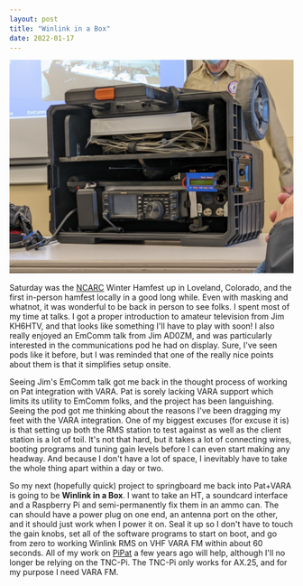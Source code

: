 ```yaml
---
layout: post
title: "Winlink in a Box"
date: 2022-01-17
---
```


![ARES Pod](/assets/2022-01-15-ARES-pod.jpg)

Saturday was the [NCARC](http://ncarc.net/) Winter Hamfest up in Loveland, Colorado, and the first
in-person hamfest locally in a good long while. Even with masking and whatnot, it was wonderful to
be back in person to see folks. I spent most of my time at talks. I got a proper introduction to
amateur television from Jim KH6HTV, and that looks like something I'll have to play with soon! I
also really enjoyed an EmComm talk from Jim AD0ZM, and was particularly interested in the
communications pod he had on display. Sure, I've seen pods like it before, but I was reminded that
one of the really nice points about them is that it simplifies setup onsite.

Seeing Jim's EmComm talk got me back in the thought process of working on Pat integration with VARA.
Pat is sorely lacking VARA support which limits its utility to EmComm folks, and the project has
been languishing. Seeing the pod got me thinking about the reasons I've been dragging my feet with
the VARA integration. One of my biggest excuses (for excuse it is) is that setting up both the RMS
station to test against as well as the client station is a lot of toil. It's not that hard, but it
takes a lot of connecting wires, booting programs and tuning gain levels before I can even start
making any headway. And because I don't have a lot of space, I inevitably have to take the whole
thing apart within a day or two.

So my next (hopefully quick) project to springboard me back into Pat+VARA is going to be **Winlink
in a Box**. I want to take an HT, a soundcard interface and a Raspberry Pi and semi-permanently fix
them in an ammo can. The can should have a power plug on one end, an antenna port on the other, and
it should just work when I power it on. Seal it up so I don't have to touch the gain knobs, set all
of the software programs to start on boot, and go from zero to working Winlink RMS on VHF VARA FM
within about 60 seconds. All of my work on [PiPat](https://k0swe.radio/pipat) a few years ago will
help, although I'll no longer be relying on the TNC-Pi. The TNC-Pi only works for AX.25, and for my
purpose I need VARA FM.

